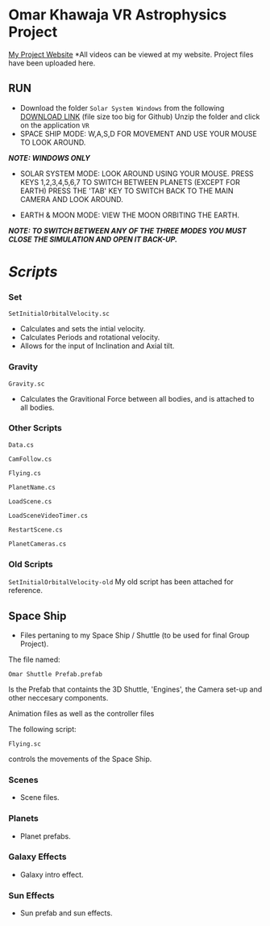 # **Omar Khawaja** VR Astrophysics Project

[My Project Website](https://omarprojects.weebly.com/)
*All videos can be viewed at my website. 
Project files have been uploaded here.


## RUN 
* Download the folder ```Solar System Windows```
from the following [DOWNLOAD LINK](https://drive.google.com/file/d/1DHoBQy4NioiSTVh8YJQKr00FxY5Akgfu/view?usp=sharing)
(file size too big for Github)
Unzip the folder and click on the application ```VR```
* SPACE SHIP MODE:
W,A,S,D FOR MOVEMENT AND USE YOUR MOUSE TO LOOK AROUND. 

***NOTE: WINDOWS ONLY***

* SOLAR SYSTEM MODE:
LOOK AROUND USING YOUR MOUSE.
PRESS KEYS 1,2,3,4,5,6,7 TO SWITCH BETWEEN PLANETS
(EXCEPT FOR EARTH) 
PRESS THE 'TAB' KEY TO SWITCH BACK TO THE MAIN CAMERA AND LOOK AROUND. 

* EARTH & MOON MODE:
VIEW THE MOON ORBITING THE EARTH. 

***NOTE: TO SWITCH BETWEEN ANY OF THE THREE MODES YOU MUST CLOSE THE SIMULATION AND OPEN IT BACK-UP.***
 
 
# *Scripts*
### Set

```
SetInitialOrbitalVelocity.sc
``` 

* Calculates and sets the intial velocity. 
* Calculates Periods and rotational velocity.
* Allows for the input of Inclination and Axial tilt. 


### Gravity 

```
Gravity.sc
``` 
* Calculates the Gravitional Force between all bodies, and is attached to all bodies. 

### Other Scripts
```Data.cs```

```CamFollow.cs```

```Flying.cs```

```PlanetName.cs```

```LoadScene.cs```

```LoadSceneVideoTimer.cs```

```RestartScene.cs```

```PlanetCameras.cs```

### Old Scripts

```SetInitialOrbitalVelocity-old```
My old script has been attached for reference. 


## Space Ship

* Files pertaning to my Space Ship / Shuttle (to be used for final Group Project). 

The file named:
```
Omar Shuttle Prefab.prefab
```
Is the Prefab that containts the 3D Shuttle, 'Engines', the Camera set-up and other neccesary components. 

Animation files as well as the controller files

The following script:
```
Flying.sc
``` 
controls the movements of the Space Ship.

### Scenes 

* Scene files. 

### Planets

* Planet prefabs. 

### Galaxy Effects

* Galaxy intro effect.

### Sun Effects

* Sun prefab and sun effects. 
